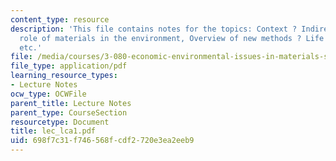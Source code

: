 ```yaml
---
content_type: resource
description: 'This file contains notes for the topics: Context ? Indirect Costs, The
  role of materials in the environment, Overview of new methods ? Life Cycle Assessment
  etc.'
file: /media/courses/3-080-economic-environmental-issues-in-materials-selection-fall-2005/698f7c31f746568fcdf2720e3ea2eeb9_lec_lca1.pdf
file_type: application/pdf
learning_resource_types:
- Lecture Notes
ocw_type: OCWFile
parent_title: Lecture Notes
parent_type: CourseSection
resourcetype: Document
title: lec_lca1.pdf
uid: 698f7c31-f746-568f-cdf2-720e3ea2eeb9
---
```

